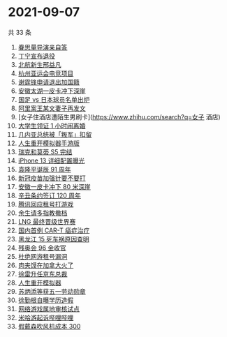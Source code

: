 # 2021-09-07

共 33 条

<!-- BEGIN ZHIHUSEARCH -->
<!-- 最后更新时间 Tue Sep 07 2021 22:10:15 GMT+0800 (China Standard Time) -->
1. [眷思量导演亲自答](https://www.zhihu.com/search?q=眷思量)
1. [丁宁宣布退役](https://www.zhihu.com/search?q=丁宁)
1. [北航新生邢益凡](https://www.zhihu.com/search?q=邢益凡)
1. [杭州亚运会电竞项目](https://www.zhihu.com/search?q=亚运会)
1. [谢霆锋申请退出加国籍](https://www.zhihu.com/search?q=谢霆锋)
1. [安徽太湖一皮卡冲下深崖](https://www.zhihu.com/search?q=安徽皮卡)
1. [国足 vs 日本球员名单出炉](https://www.zhihu.com/search?q=国足)
1. [阿里案王某文妻子再发文](https://www.zhihu.com/search?q=王某文妻子)
1. [女子住酒店遭陌生男刷卡](https://www.zhihu.com/search?q=女子 酒店)
1. [大学生领证 1 小时闹离婚](https://www.zhihu.com/search?q=大学生领证)
1. [几内亚总统被「叛军」扣留](https://www.zhihu.com/search?q=几内亚)
1. [人生重开模拟器手游版](https://www.zhihu.com/search?q=人生重开模拟器)
1. [瑞克和莫蒂 S5 完结](https://www.zhihu.com/search?q=瑞克和莫蒂)
1. [iPhone 13 详细配置曝光](https://www.zhihu.com/search?q=iPhone13)
1. [袁隆平诞辰 91 周年 ](https://www.zhihu.com/search?q=袁隆平)
1. [新冠疫苗加强针要不要打](https://www.zhihu.com/search?q=新冠疫苗加强针)
1. [安徽一皮卡冲下 80 米深崖](https://www.zhihu.com/search?q=安徽太湖)
1. [辛丑条约签订 120 周年](https://www.zhihu.com/search?q=辛丑条约)
1. [腾讯回应租号打游戏](https://www.zhihu.com/search?q=腾讯游戏)
1. [余生请多指教撤档](https://www.zhihu.com/search?q=余生请多指教)
1. [LNG 最终晋级世界赛](https://www.zhihu.com/search?q=lng)
1. [国内首例 CAR-T 癌症治疗](https://www.zhihu.com/search?q=CAR-T)
1. [黑龙江 15 死车祸原因查明](https://www.zhihu.com/search?q=黑龙江车祸)
1. [残奥会 96 金收官](https://www.zhihu.com/search?q=东京残奥会)
1. [杜绝网游租号漏洞](https://www.zhihu.com/search?q=网游租号)
1. [肉夹馍在加拿大火了](https://www.zhihu.com/search?q=肉夹馍)
1. [徐雷升任京东总裁](https://www.zhihu.com/search?q=京东)
1. [人生重开模拟器](https://www.zhihu.com/search?q=人生重开模拟器)
1. [苏炳添等获五一劳动勋章](https://www.zhihu.com/search?q=五一劳动勋章)
1. [徐勤根自曝学历造假](https://www.zhihu.com/search?q=人类高质量男性)
1. [网络游戏属地审核试点](https://www.zhihu.com/search?q=网络游戏)
1. [米哈游起诉哔哩哔哩](https://www.zhihu.com/search?q=哔哩哔哩)
1. [假戴森吹风机成本 300](https://www.zhihu.com/search?q=戴森吹风机)
<!-- END ZHIHUSEARCH -->
